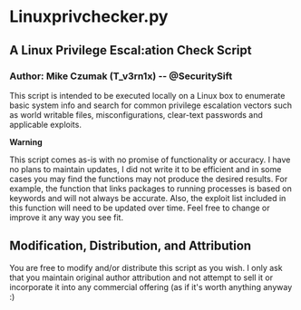 

# Linuxprivchecker.py
## A Linux Privilege Escal:ation Check Script
### Author: Mike Czumak (T_v3rn1x) -- @SecuritySift

This script is intended to be executed locally on a Linux box to enumerate basic system info and
search for common privilege escalation vectors such as world writable files, misconfigurations, clear-text
passwords and applicable exploits.

**Warning**

This script comes as-is with no promise of functionality or accuracy.  I have no plans to maintain updates,
I did not write it to be efficient and in some cases you may find the functions may not produce the desired
results.  For example, the function that links packages to running processes is based on keywords and will
not always be accurate.  Also, the exploit list included in this function will need to be updated over time.
Feel free to change or improve it any way you see fit.

## Modification, Distribution, and Attribution

You are free to modify and/or distribute this script as you wish.  I only ask that you maintain original
author attribution and not attempt to sell it or incorporate it into any commercial offering (as if it's
worth anything anyway :)
